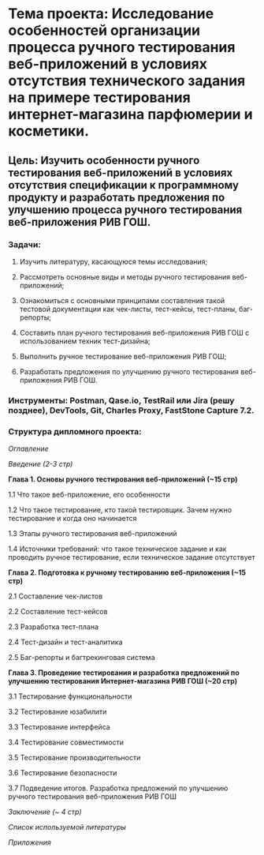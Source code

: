 # **Тема проекта**: Исследование особенностей организации процесса ручного тестирования веб-приложений в условиях отсутствия технического задания на примере тестирования интернет-магазина парфюмерии и косметики.  

## **Цель**: Изучить особенности ручного тестирования веб-приложений в условиях отсутствия спецификации к программному продукту и разработать предложения по улучшению процесса ручного тестирования веб-приложения РИВ ГОШ.   

### **Задачи**:    

1. Изучить литературу, касающуюся темы исследования;     

2. Рассмотреть основные виды и методы ручного тестирования веб-приложений;  

3. Ознакомиться с основными принципами составления такой тестовой документации как чек-листы, тест-кейсы, тест-планы, баг-репорты;  

4. Составить план ручного тестирования веб-приложения РИВ ГОШ с использованием техник тест-дизайна;    

5. Выполнить ручное тестирование веб-приложения РИВ ГОШ;   

6. Разработать предложения по улучшению ручного тестирования веб-приложения РИВ ГОШ.  

### **Инструменты**: Postman, Qase.io, TestRail или Jira (решу позднее), DevTools, Git, Charles Proxy, FastStone Capture 7.2.    

### **Структура дипломного проекта**:    

_Оглавление_   

_Введение (2-3 стр)_  

**Глава 1. Основы ручного тестирования веб-приложений (~15 стр)**   

1.1 Что такое веб-приложение, его особенности   

1.2 Что такое тестирование, кто такой тестировщик. Зачем нужно тестирование и когда оно начинается   

1.3 Этапы ручного тестирования веб-приложений   

1.4 Источники требований: что такое техническое задание и как проводить ручное тестирование, если техническое задание отсутствует   

**Глава 2. Подготовка к ручному тестированию веб-приложения (~15 стр)**   

2.1 Составление чек-листов   

2.2 Составление тест-кейсов    

2.3 Разработка тест-плана   

2.4 Тест-дизайн и тест-аналитика   

2.5 Баг-репорты и багтрекинговая система   

**Глава 3. Проведение тестирования и разработка предложений по улучшению тестирования Интернет-магазина РИВ ГОШ (~20 стр)**  

3.1 Тестирование функциональности   

3.2 Тестирование юзабилити    

3.3 Тестирование интерфейса    

3.4 Тестирование совместимости    

3.5 Тестирование производительности    

3.6 Тестирование безопасности   

3.7 Подведение итогов. Разработка предложений по улучшению ручного тестирования веб-приложения РИВ ГОШ   

_Заключение (~ 4 стр)_  

_Список используемой литературы_  

_Приложения_ 